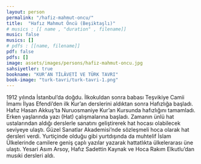 ```yaml
---
layout: person
permalink: "/hafiz-mahmut-oncu/"
title:  "Hafız Mahmut Öncü (Beşiktaşlı)"
# musics : [[ name , "duration" , filename]]
music: false
musics: []
# pdfs : [[name, filename]]
pdf: false
pdfs: []
image: assets/images/persons/hafiz-mahmut-oncu.jpg
sahsiyetler: true
bookname: "KUR’AN TİLÂVETİ VE TÜRK TAVRI"
book-image: "turk-tavri/turk-tavri-1.png"
---
```


1912 yılında İstanbul’da doğdu. İlkokuldan sonra babası Teşvikiye Camii İmamı İlyas Efendi’den ilk Kur’an derslerini aldıktan sonra Hafızlığa başladı. Hafız Hasan Akkuş’ta Nuruosmaniye Kur’an Kursunda hafızlığını tamamladı. 
Erken yaşlarında yazı (Hat) çalışmalarına başladı. Zamanın ünlü hat ustalarından aldığı derslerle sanatını geliştirerek hat hocası olabilecek seviyeye ulaştı. Güzel Sanatlar Akademisi’nde sözleşmeli hoca olarak hat dersleri verdi. 
Yurtiçinde olduğu gibi yurtdışında da muhtelif İslam Ülkelerinde camilere geniş çaplı yazılar yazarak hattatlıkta ülkelerarası üne ulaştı.
Yesari Asım Arsoy, Hafız Sadettin Kaynak ve Hoca Rakım Elkutlu’dan musıki dersleri aldı. 
